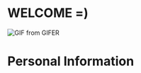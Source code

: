 # WELCOME =) 
![GIF from GIFER](https://user-images.githubusercontent.com/113408834/235285457-24ae9bc3-de26-40be-931b-d468f8011f51.gif)
# Personal Information 

<!--
**MoonnGuy/MoonnGuy** is a ✨ _special_ ✨ repository because its `README.md` (this file) appears on your GitHub profile.

Here are some ideas to get you started:

- 🔭 I’m currently working on ...
- 🌱 I’m currently learning ...
- 👯 I’m looking to collaborate on ...
- 🤔 I’m looking for help with ...
- 💬 Ask me about ...
- 📫 How to reach me: ...
- 😄 Pronouns: ...
- ⚡ Fun fact: ...
-->
